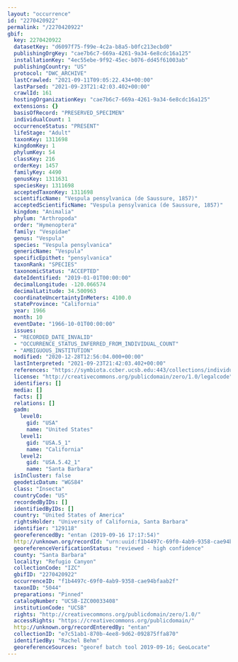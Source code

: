 ```yaml
---
layout: "occurrence"
id: "2270420922"
permalink: "/2270420922"
gbif:
  key: 2270420922
  datasetKey: "d6097f75-f99e-4c2a-b8a5-b0fc213ecbd0"
  publishingOrgKey: "cae7b6c7-669a-4261-9a34-6e8cdc16a125"
  installationKey: "4ec55ebe-9f92-45ec-b076-dd45f61003ab"
  publishingCountry: "US"
  protocol: "DWC_ARCHIVE"
  lastCrawled: "2021-09-11T09:05:22.434+00:00"
  lastParsed: "2021-09-23T21:42:03.402+00:00"
  crawlId: 161
  hostingOrganizationKey: "cae7b6c7-669a-4261-9a34-6e8cdc16a125"
  extensions: {}
  basisOfRecord: "PRESERVED_SPECIMEN"
  individualCount: 1
  occurrenceStatus: "PRESENT"
  lifeStage: "Adult"
  taxonKey: 1311698
  kingdomKey: 1
  phylumKey: 54
  classKey: 216
  orderKey: 1457
  familyKey: 4490
  genusKey: 1311631
  speciesKey: 1311698
  acceptedTaxonKey: 1311698
  scientificName: "Vespula pensylvanica (de Saussure, 1857)"
  acceptedScientificName: "Vespula pensylvanica (de Saussure, 1857)"
  kingdom: "Animalia"
  phylum: "Arthropoda"
  order: "Hymenoptera"
  family: "Vespidae"
  genus: "Vespula"
  species: "Vespula pensylvanica"
  genericName: "Vespula"
  specificEpithet: "pensylvanica"
  taxonRank: "SPECIES"
  taxonomicStatus: "ACCEPTED"
  dateIdentified: "2019-01-01T00:00:00"
  decimalLongitude: -120.066574
  decimalLatitude: 34.500963
  coordinateUncertaintyInMeters: 4100.0
  stateProvince: "California"
  year: 1966
  month: 10
  eventDate: "1966-10-01T00:00:00"
  issues:
  - "RECORDED_DATE_INVALID"
  - "OCCURRENCE_STATUS_INFERRED_FROM_INDIVIDUAL_COUNT"
  - "AMBIGUOUS_INSTITUTION"
  modified: "2020-12-28T12:56:04.000+00:00"
  lastInterpreted: "2021-09-23T21:42:03.402+00:00"
  references: "https://symbiota.ccber.ucsb.edu:443/collections/individual/index.php?occid=129118"
  license: "http://creativecommons.org/publicdomain/zero/1.0/legalcode"
  identifiers: []
  media: []
  facts: []
  relations: []
  gadm:
    level0:
      gid: "USA"
      name: "United States"
    level1:
      gid: "USA.5_1"
      name: "California"
    level2:
      gid: "USA.5.42_1"
      name: "Santa Barbara"
  isInCluster: false
  geodeticDatum: "WGS84"
  class: "Insecta"
  countryCode: "US"
  recordedByIDs: []
  identifiedByIDs: []
  country: "United States of America"
  rightsHolder: "University of California, Santa Barbara"
  identifier: "129118"
  georeferencedBy: "entan (2019-09-16 17:17:54)"
  http://unknown.org/recordId: "urn:uuid:f1b4497c-69f0-4ab9-9358-cae94bfaab2f"
  georeferenceVerificationStatus: "reviewed - high confidence"
  county: "Santa Barbara"
  locality: "Refugio Canyon"
  collectionCode: "IZC"
  gbifID: "2270420922"
  occurrenceID: "f1b4497c-69f0-4ab9-9358-cae94bfaab2f"
  taxonID: "5044"
  preparations: "Pinned"
  catalogNumber: "UCSB-IZC00033408"
  institutionCode: "UCSB"
  rights: "http://creativecommons.org/publicdomain/zero/1.0/"
  accessRights: "https://creativecommons.org/publicdomain/"
  http://unknown.org/recordEnteredBy: "entan"
  collectionID: "e7c51ab1-870b-4ee8-9d62-092875ffa870"
  identifiedBy: "Rachel Behm"
  georeferenceSources: "georef batch tool 2019-09-16; GeoLocate"
---
```

